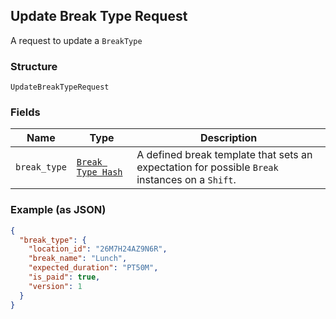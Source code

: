 ## Update Break Type Request

A request to update a `BreakType`

### Structure

`UpdateBreakTypeRequest`

### Fields

| Name | Type | Description |
|  --- | --- | --- |
| `break_type` | [`Break Type Hash`]($m/BreakType) | A defined break template that sets an expectation for possible `Break` <br>instances on a `Shift`. |

### Example (as JSON)

```json
{
  "break_type": {
    "location_id": "26M7H24AZ9N6R",
    "break_name": "Lunch",
    "expected_duration": "PT50M",
    "is_paid": true,
    "version": 1
  }
}
```

